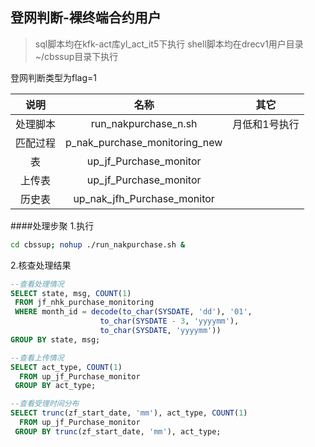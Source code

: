 ## 登网判断-裸终端合约用户

> sql脚本均在kfk-act库yl_act_it5下执行
> shell脚本均在drecv1用户目录~/cbssup目录下执行

登网判断类型为flag=1

|说明|名称|其它|
|:---------:|:---------------------------------:|:-----------:|
|处理脚本 |run_nakpurchase_n.sh|月低和1号执行|
|匹配过程 |p_nak_purchase_monitoring_new||
|表       |up_jf_Purchase_monitor||
|上传表   |up_jf_Purchase_monitor||
|历史表   |up_nak_jfh_Purchase_monitor||

####处理步聚
1.执行
```sh
cd cbssup; nohup ./run_nakpurchase.sh &
```

2.核查处理结果
```sql
--查看处理情况
SELECT state, msg, COUNT(1)
 FROM jf_nhk_purchase_monitoring
 WHERE month_id = decode(to_char(SYSDATE, 'dd'), '01', 
                    to_char(SYSDATE - 3, 'yyyymm'),
                    to_char(SYSDATE, 'yyyymm'))
GROUP BY state, msg;

--查看上传情况
SELECT act_type, COUNT(1)
  FROM up_jf_Purchase_monitor
 GROUP BY act_type;

--查看受理时间分布
SELECT trunc(zf_start_date, 'mm'), act_type, COUNT(1)
  FROM up_jf_Purchase_monitor
 GROUP BY trunc(zf_start_date, 'mm'), act_type;

```
